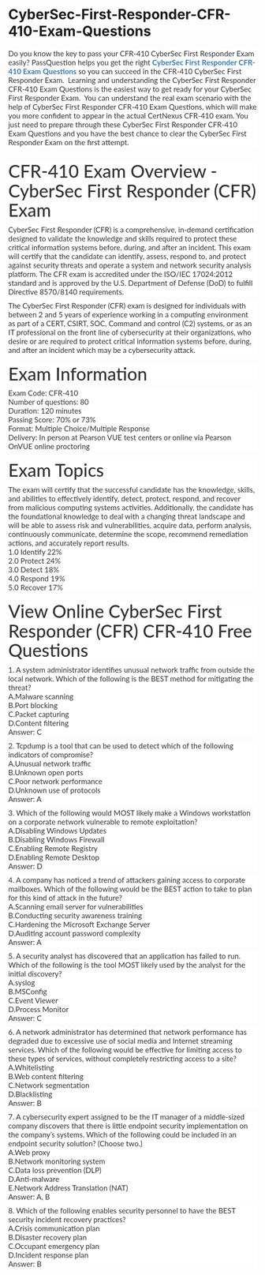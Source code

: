 # CyberSec-First-Responder-CFR-410-Exam-Questions
<p>
	<span style="font-size:12px;font-weight:normal;">
	<p style="box-sizing:border-box;margin-top:0px;margin-bottom:10px;color:#333333;font-family:Lato;font-size:15px;white-space:normal;background-color:#FFFFFF;">
		Do you know the key to pass your CFR-410 CyberSec First Responder Exam easily? PassQuestion helps you get the right&nbsp;<span style="box-sizing:border-box;font-weight:700;"><a href="https://www.passquestion.com/cfr-410.html" style="box-sizing:border-box;background-color:transparent;color:#337AB7;text-decoration-line:none;">CyberSec First Responder CFR-410 Exam Questions</a></span>&nbsp;so you can succeed in the CFR-410 CyberSec First Responder Exam. &nbsp;Learning and understanding the CyberSec First Responder CFR-410 Exam Questions is the easiest way to get ready for your CyberSec First Responder Exam. &nbsp;You can understand the real exam scenario with the help of CyberSec First Responder CFR-410 Exam Questions, which will make you more confident to appear in the actual CertNexus CFR-410 exam. You just need to prepare through these CyberSec First Responder CFR-410 Exam Questions and you have the best chance to clear the CyberSec First Responder Exam on the first attempt.
	</p>
	<p style="box-sizing:border-box;margin-top:0px;margin-bottom:10px;color:#333333;font-family:Lato;font-size:15px;white-space:normal;background-color:#FFFFFF;">
		<img alt="" src="https://www.passquestion.com/uploads/pqcom/images/20221205/8909f5d4435cf654e36464b57dbe7945.png" style="box-sizing:border-box;vertical-align:middle;max-width:100%;" />
	</p>
	<h1 style="box-sizing:border-box;margin:20px 0px 10px;font-size:36px;font-family:Lato;font-weight:500;line-height:1.1;color:#333333;white-space:normal;background-color:#FFFFFF;">
		CFR-410 Exam Overview - CyberSec First Responder (CFR) Exam
	</h1>
	<p style="box-sizing:border-box;margin-top:0px;margin-bottom:10px;color:#333333;font-family:Lato;font-size:15px;white-space:normal;background-color:#FFFFFF;">
		CyberSec First Responder (CFR) is a comprehensive, in-demand certification designed to validate the knowledge and skills required to protect these critical information systems before, during, and after an incident. This exam will certify that the candidate can identify, assess, respond to, and protect against security threats and operate a system and network security analysis platform. The CFR exam is accredited under the ISO/IEC 17024:2012 standard and is approved by the U.S. Department of Defense (DoD) to fulfill Directive 8570/8140 requirements.
	</p>
	<p style="box-sizing:border-box;margin-top:0px;margin-bottom:10px;color:#333333;font-family:Lato;font-size:15px;white-space:normal;background-color:#FFFFFF;">
		The CyberSec First Responder (CFR) exam is designed for individuals with between 2 and 5 years of experience working in a computing environment as part of a CERT, CSIRT, SOC, Command and control (C2) systems, or as an IT professional on the front line of cybersecurity at their organizations, who desire or are required to protect critical information systems before, during, and after an incident which may be a cybersecurity attack.&nbsp;
	</p>
	<h1 style="box-sizing:border-box;margin:20px 0px 10px;font-size:36px;font-family:Lato;font-weight:500;line-height:1.1;color:#333333;white-space:normal;background-color:#FFFFFF;">
		Exam Information
	</h1>
	<p style="box-sizing:border-box;margin-top:0px;margin-bottom:10px;color:#333333;font-family:Lato;font-size:15px;white-space:normal;background-color:#FFFFFF;">
		Exam Code: CFR-410<br style="box-sizing:border-box;" />
Number of questions: 80<br style="box-sizing:border-box;" />
Duration: 120 minutes<br style="box-sizing:border-box;" />
Passing Score: 70% or 73%<br style="box-sizing:border-box;" />
Format: Multiple Choice/Multiple Response<br style="box-sizing:border-box;" />
Delivery: In person at Pearson VUE test centers or online via Pearson OnVUE online proctoring
	</p>
	<h1 style="box-sizing:border-box;margin:20px 0px 10px;font-size:36px;font-family:Lato;font-weight:500;line-height:1.1;color:#333333;white-space:normal;background-color:#FFFFFF;">
		Exam Topics
	</h1>
	<p style="box-sizing:border-box;margin-top:0px;margin-bottom:10px;color:#333333;font-family:Lato;font-size:15px;white-space:normal;background-color:#FFFFFF;">
		The exam will certify that the successful candidate has the knowledge, skills, and abilities to effectively identify, detect, protect, respond, and recover from malicious computing systems activities. Additionally, the candidate has the foundational knowledge to deal with a changing threat landscape and will be able to assess risk and vulnerabilities, acquire data, perform analysis, continuously communicate, determine the scope, recommend remediation actions, and accurately report results.<br style="box-sizing:border-box;" />
1.0 Identify 22%<br style="box-sizing:border-box;" />
2.0 Protect 24%<br style="box-sizing:border-box;" />
3.0 Detect 18%<br style="box-sizing:border-box;" />
4.0 Respond 19%<br style="box-sizing:border-box;" />
5.0 Recover 17%
	</p>
	<h1 style="box-sizing:border-box;margin:20px 0px 10px;font-size:36px;font-family:Lato;font-weight:500;line-height:1.1;color:#333333;white-space:normal;background-color:#FFFFFF;">
		View Online CyberSec First Responder (CFR) CFR-410 Free Questions
	</h1>
	<p style="box-sizing:border-box;margin-top:0px;margin-bottom:10px;color:#333333;font-family:Lato;font-size:15px;white-space:normal;background-color:#FFFFFF;">
		1. A system administrator identifies unusual network traffic from outside the local network. Which of the following is the BEST method for mitigating the threat?<br style="box-sizing:border-box;" />
A.Malware scanning<br style="box-sizing:border-box;" />
B.Port blocking<br style="box-sizing:border-box;" />
C.Packet capturing<br style="box-sizing:border-box;" />
D.Content filtering<br style="box-sizing:border-box;" />
Answer: C
	</p>
	<p style="box-sizing:border-box;margin-top:0px;margin-bottom:10px;color:#333333;font-family:Lato;font-size:15px;white-space:normal;background-color:#FFFFFF;">
		2. Tcpdump is a tool that can be used to detect which of the following indicators of compromise?<br style="box-sizing:border-box;" />
A.Unusual network traffic<br style="box-sizing:border-box;" />
B.Unknown open ports<br style="box-sizing:border-box;" />
C.Poor network performance<br style="box-sizing:border-box;" />
D.Unknown use of protocols<br style="box-sizing:border-box;" />
Answer: A
	</p>
	<p style="box-sizing:border-box;margin-top:0px;margin-bottom:10px;color:#333333;font-family:Lato;font-size:15px;white-space:normal;background-color:#FFFFFF;">
		3. Which of the following would MOST likely make a Windows workstation on a corporate network vulnerable to remote exploitation?<br style="box-sizing:border-box;" />
A.Disabling Windows Updates<br style="box-sizing:border-box;" />
B.Disabling Windows Firewall<br style="box-sizing:border-box;" />
C.Enabling Remote Registry<br style="box-sizing:border-box;" />
D.Enabling Remote Desktop<br style="box-sizing:border-box;" />
Answer: D
	</p>
	<p style="box-sizing:border-box;margin-top:0px;margin-bottom:10px;color:#333333;font-family:Lato;font-size:15px;white-space:normal;background-color:#FFFFFF;">
		4. A company has noticed a trend of attackers gaining access to corporate mailboxes. Which of the following would be the BEST action to take to plan for this kind of attack in the future?<br style="box-sizing:border-box;" />
A.Scanning email server for vulnerabilities<br style="box-sizing:border-box;" />
B.Conducting security awareness training<br style="box-sizing:border-box;" />
C.Hardening the Microsoft Exchange Server<br style="box-sizing:border-box;" />
D.Auditing account password complexity<br style="box-sizing:border-box;" />
Answer: A
	</p>
	<p style="box-sizing:border-box;margin-top:0px;margin-bottom:10px;color:#333333;font-family:Lato;font-size:15px;white-space:normal;background-color:#FFFFFF;">
		5. A security analyst has discovered that an application has failed to run. Which of the following is the tool MOST likely used by the analyst for the initial discovery?<br style="box-sizing:border-box;" />
A.syslog<br style="box-sizing:border-box;" />
B.MSConfig<br style="box-sizing:border-box;" />
C.Event Viewer<br style="box-sizing:border-box;" />
D.Process Monitor<br style="box-sizing:border-box;" />
Answer: C
	</p>
	<p style="box-sizing:border-box;margin-top:0px;margin-bottom:10px;color:#333333;font-family:Lato;font-size:15px;white-space:normal;background-color:#FFFFFF;">
		6. A network administrator has determined that network performance has degraded due to excessive use of social media and Internet streaming services. Which of the following would be effective for limiting access to these types of services, without completely restricting access to a site?<br style="box-sizing:border-box;" />
A.Whitelisting<br style="box-sizing:border-box;" />
B.Web content filtering<br style="box-sizing:border-box;" />
C.Network segmentation<br style="box-sizing:border-box;" />
D.Blacklisting<br style="box-sizing:border-box;" />
Answer: B
	</p>
	<p style="box-sizing:border-box;margin-top:0px;margin-bottom:10px;color:#333333;font-family:Lato;font-size:15px;white-space:normal;background-color:#FFFFFF;">
		7. A cybersecurity expert assigned to be the IT manager of a middle-sized company discovers that there is little endpoint security implementation on the company’s systems. Which of the following could be included in an endpoint security solution? (Choose two.)<br style="box-sizing:border-box;" />
A.Web proxy<br style="box-sizing:border-box;" />
B.Network monitoring system<br style="box-sizing:border-box;" />
C.Data loss prevention (DLP)<br style="box-sizing:border-box;" />
D.Anti-malware<br style="box-sizing:border-box;" />
E.Network Address Translation (NAT)<br style="box-sizing:border-box;" />
Answer: A, B
	</p>
	<p style="box-sizing:border-box;margin-top:0px;margin-bottom:10px;color:#333333;font-family:Lato;font-size:15px;white-space:normal;background-color:#FFFFFF;">
		8. Which of the following enables security personnel to have the BEST security incident recovery practices?<br style="box-sizing:border-box;" />
A.Crisis communication plan<br style="box-sizing:border-box;" />
B.Disaster recovery plan<br style="box-sizing:border-box;" />
C.Occupant emergency plan<br style="box-sizing:border-box;" />
D.Incident response plan<br style="box-sizing:border-box;" />
Answer: B
	</p>
</span>
</p>
<p>
	<a href="https://www.passcert.com/Databricks.html" target="_blank"><strong></strong></a>
</p>
